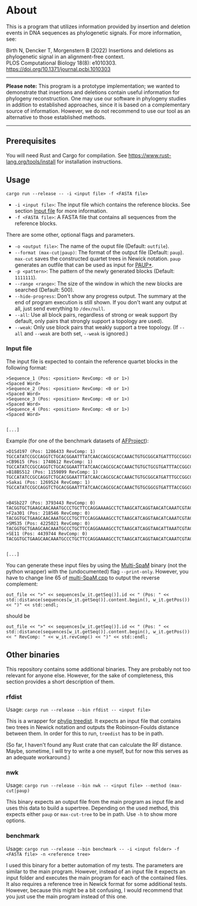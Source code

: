 # About

This is a program that utilizes information provided by insertion and deletion events in DNA sequences as phylogenetic signals. For more information, see:

Birth N, Dencker T, Morgenstern B (2022) Insertions and deletions as phylogenetic signal in an alignment-free context.  
PLOS Computational Biology 18(8): e1010303. https://doi.org/10.1371/journal.pcbi.1010303

---
**Please note:** This program is a prototype implementation; we wanted to demonstrate that insertions and deletions contain useful information for phylogeny reconstruction. One may use our software in phylogeny studies in addition to established approaches, since it is based on a complementary source of information. However, we do not recommend to use our tool as an alternative to those established methods.

---
## Prerequisites

You will need Rust and Cargo for compilation. See https://www.rust-lang.org/tools/install for installation instructions.

## Usage

```
cargo run --release -- -i <input file> -f <FASTA file>
```

- `-i <input file>`: The input file which contains the reference blocks. See section [Input file](#Input-file) for more information.
- `-f <FASTA file>`: A FASTA file that contains all sequences from the reference blocks.

There are some other, optional flags and parameters.

- `-o <output file>`: The name of the ouput file (Default: `outfile`).
- `--format (max-cut|paup)`: The format of the output file (Default: `paup`). `max-cut` saves the constructed quartet trees in Newick notation. `paup` generates an outfile that can be used as input for [PAUP*](https://paup.phylosolutions.com). 
- `-p <pattern>`: The pattern of the newly generated blocks (Default: `1111111`).
- `--range <range>`: The size of the window in which the new blocks are searched (Default: 500).
- `--hide-progress`: Don't show any progress output. The summary at the end of program execution is still shown. If you don't want any output at all, just send everything to `/dev/null`.
- `--all`: Use all block pairs, regardless of strong or weak support (by default, only pairs that strongly support a topology are used).
- `--weak`: Only use block pairs that weakly support a tree topology. (If `--all` and `--weak` are both set, `--weak` is ignored.)

### Input file

The input file is expected to contain the reference quartet blocks in the following format:

```
>Sequence_1 (Pos: <position> RevComp: <0 or 1>)
<Spaced Word>
>Sequence_2 (Pos: <position> RevComp: <0 or 1>)
<Spaced Word>
>Sequence_3 (Pos: <position> RevComp: <0 or 1>)
<Spaced Word>
>Sequence_4 (Pos: <position> RevComp: <0 or 1>)
<Spaced Word>


[...]
```

Example (for one of the benchmark datasets of [AFProject](http://afproject.org)):

```
>D1Sd197 (Pos: 1286433 RevComp: 1)
TGCCATATCCGCCAGGTCTGCACGGAATTTATCAACCAGCGCACCAAACTGTGCGGCATGATTTGCCGGCGTACCGCCAAAATCAAATTCCCCCTGCATCCACACCACGG
>CB9615 (Pos: 1748612 RevComp: 1)
TGCCATATCCGCCAGGTCTGCACGGAATTTATCAACCAGCGCACCAAACTGTGCTGCGTGATTTACCGGCGTACCGCCAAAATCAAATTCCCCCTGCATCCACACCACGG
>B18BS512 (Pos: 1159899 RevComp: 1)
TGCCATATCCGCCAGGTCTGCACGGAATTTATCAACCAGCGCACCAAACTGTGCGGCATGATTTGCCGGCGTACCGCCAAAATCAAATTCCCCCTGCATCCACACCACGG
>Sakai (Pos: 1269524 RevComp: 1)
TGCCATATCCGCCAGGTCTGCACGGAATTTATCAACCAGCGCACCAAACTGTGCGGCGTGATTTACCGGCGTACCGCCAAAATCAAATTCCCCCTGCATCCACACCACGG


>B4Sb227 (Pos: 3793443 RevComp: 0)
TACGGTGCTGAAGCAACAAATGCCCTGCTTCCAGGAAAAGCCTCTAAGCATCAGGTAACATCAAATCGTACCCCAAACCGACACAGGTGGTCAGGTAGAGAATACCAAGG
>F2a301 (Pos: 218546 RevComp: 0)
TACGGTGCTGAAGCAACAAATGCCCTGCTTCCAGGAAAAGCCTCTAAGCATCAGGTAACATCAAATCGTACCCCAAACCGACACAGGTGGTCAGGTAGAGAATACCAAGG
>SMS35 (Pos: 4225021 RevComp: 0)
TACGGTGCTGAAGCAACAAATGCCCTGCTTCCAGGAAAAGCCTCTAAGCATCAGGTAACATTAAATCGTACCCCAAACCGACACAGGTGGTCAGGTAGAGAATACCAAGG
>SE11 (Pos: 4439744 RevComp: 0)
TACGGTGCTGAAGCAACAAATGCCCTGCTTCCAGGAAAAGCCTCTAAGCATCAGGTAACATCAAATCGTACCCCAAACCGACACAGGTGGTCAGGTAGAGAATACCAAGG


[...]
```

You can generate these input files by using the [Multi-SpaM](https://github.com/tdencker/Multi-SpaM) binary (not the python wrapper) with the (undocumented) flag `--print-only`. However, you have to change line 65 of [multi-SpaM.cpp](https://github.com/tdencker/multi-SpaM/blob/3230d3f586bc617f71a289813cf28624a0222046/src/multi-SpaM.cpp#L65) to output the reverse complement:

```
out_file << ">" << sequences[w_it.getSeq()].id << " (Pos: " << std::distance(sequences[w_it.getSeq()].content.begin(), w_it.getPos()) << ")" << std::endl;
```

should be

```
out_file << ">" << sequences[w_it.getSeq()].id << " (Pos: " << std::distance(sequences[w_it.getSeq()].content.begin(), w_it.getPos()) << " RevComp: " << w_it.revComp() << ")" << std::endl;
```

## Other binaries

This repository contains some additional binaries. They are probably not too relevant for anyone else. However, for the sake of completeness, this section provides a short description of them.

### rfdist

Usage: `cargo run --release --bin rfdist -- <input file>`

This is a wrapper for [phylip treedist](https://evolution.genetics.washington.edu/phylip/doc/treedist.html). It expects an input file that contains two trees in Newick notation and outputs the Robinson-Foulds distance between them. In order for this to run, `treedist` has to be in path.

(So far, I haven't found any Rust crate that can calculate the RF distance. Maybe, sometime, I will try to write a one myself, but for now this serves as an adequate workaround.)

### nwk

Usage: `cargo run --release --bin nwk -- <input file> --method (max-cut|paup)`

This binary expects an output file from the main program as input file and uses this data to build a supertree. Depending on the used method, this expects either `paup` or `max-cut-tree` to be in path. Use `-h` to show more options.

### benchmark

Usage: `cargo run --release --bin benchmark -- -i <input folder> -f <FASTA file> -n <reference tree>`

I used this binary for a better automation of my tests. The parameters are similar to the main program. However, instead of an input file it expects an input folder and executes the main program for each of the contained files. It also requires a reference tree in Newick format for some additional tests. However, because this might be a bit confusing, I would recommend that you just use the main program instead of this one. 
